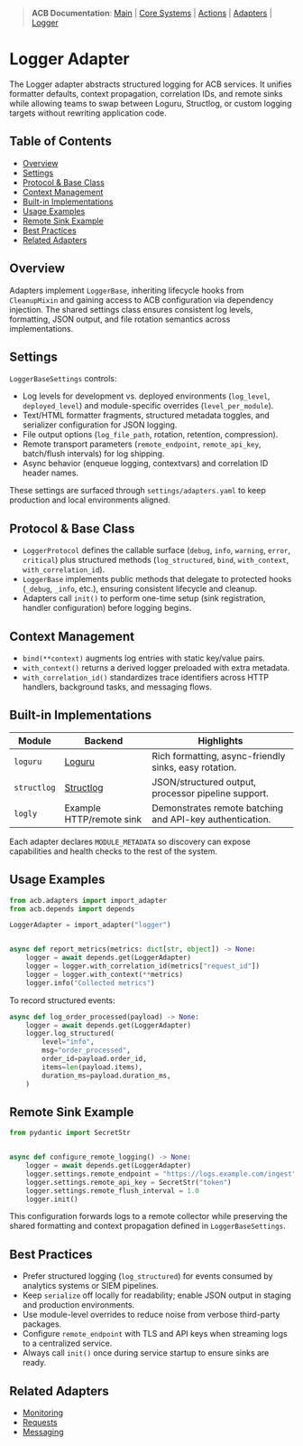> **ACB Documentation**: [Main](<../../../README.md>) | [Core Systems](<../../README.md>) | [Actions](<../../actions/README.md>) | [Adapters](<../README.md>) | [Logger](<./README.md>)

# Logger Adapter

The Logger adapter abstracts structured logging for ACB services. It unifies
formatter defaults, context propagation, correlation IDs, and remote sinks while
allowing teams to swap between Loguru, Structlog, or custom logging targets
without rewriting application code.

## Table of Contents

- [Overview](<#overview>)
- [Settings](<#settings>)
- [Protocol & Base Class](<#protocol--base-class>)
- [Context Management](<#context-management>)
- [Built-in Implementations](<#built-in-implementations>)
- [Usage Examples](<#usage-examples>)
- [Remote Sink Example](<#remote-sink-example>)
- [Best Practices](<#best-practices>)
- [Related Adapters](<#related-adapters>)

## Overview

Adapters implement `LoggerBase`, inheriting lifecycle hooks from `CleanupMixin`
and gaining access to ACB configuration via dependency injection. The shared
settings class ensures consistent log levels, formatting, JSON output, and file
rotation semantics across implementations.

## Settings

`LoggerBaseSettings` controls:

- Log levels for development vs. deployed environments (`log_level`,
  `deployed_level`) and module-specific overrides (`level_per_module`).
- Text/HTML formatter fragments, structured metadata toggles, and serializer
  configuration for JSON logging.
- File output options (`log_file_path`, rotation, retention, compression).
- Remote transport parameters (`remote_endpoint`, `remote_api_key`,
  batch/flush intervals) for log shipping.
- Async behavior (enqueue logging, contextvars) and correlation ID header names.

These settings are surfaced through `settings/adapters.yaml` to keep production
and local environments aligned.

## Protocol & Base Class

- `LoggerProtocol` defines the callable surface (`debug`, `info`, `warning`,
  `error`, `critical`) plus structured methods (`log_structured`, `bind`,
  `with_context`, `with_correlation_id`).
- `LoggerBase` implements public methods that delegate to protected hooks
  (`_debug`, `_info`, etc.), ensuring consistent lifecycle and cleanup.
- Adapters call `init()` to perform one-time setup (sink registration, handler
  configuration) before logging begins.

## Context Management

- `bind(**context)` augments log entries with static key/value pairs.
- `with_context()` returns a derived logger preloaded with extra metadata.
- `with_correlation_id()` standardizes trace identifiers across HTTP handlers,
  background tasks, and messaging flows.

## Built-in Implementations

| Module | Backend | Highlights |
| ------ | ------- | ---------- |
| `loguru` | [Loguru](https://github.com/Delgan/loguru) | Rich formatting, async-friendly sinks, easy rotation. |
| `structlog` | [Structlog](https://www.structlog.org/) | JSON/structured output, processor pipeline support. |
| `logly` | Example HTTP/remote sink | Demonstrates remote batching and API-key authentication. |

Each adapter declares `MODULE_METADATA` so discovery can expose capabilities and
health checks to the rest of the system.

## Usage Examples

```python
from acb.adapters import import_adapter
from acb.depends import depends

LoggerAdapter = import_adapter("logger")


async def report_metrics(metrics: dict[str, object]) -> None:
    logger = await depends.get(LoggerAdapter)
    logger = logger.with_correlation_id(metrics["request_id"])
    logger = logger.with_context(**metrics)
    logger.info("Collected metrics")
```

To record structured events:

```python
async def log_order_processed(payload) -> None:
    logger = await depends.get(LoggerAdapter)
    logger.log_structured(
        level="info",
        msg="order_processed",
        order_id=payload.order_id,
        items=len(payload.items),
        duration_ms=payload.duration_ms,
    )
```

## Remote Sink Example

```python
from pydantic import SecretStr


async def configure_remote_logging() -> None:
    logger = await depends.get(LoggerAdapter)
    logger.settings.remote_endpoint = "https://logs.example.com/ingest"
    logger.settings.remote_api_key = SecretStr("token")
    logger.settings.remote_flush_interval = 1.0
    logger.init()
```

This configuration forwards logs to a remote collector while preserving the
shared formatting and context propagation defined in `LoggerBaseSettings`.

## Best Practices

- Prefer structured logging (`log_structured`) for events consumed by analytics
  systems or SIEM pipelines.
- Keep `serialize` off locally for readability; enable JSON output in staging and
  production environments.
- Use module-level overrides to reduce noise from verbose third-party packages.
- Configure `remote_endpoint` with TLS and API keys when streaming logs to a
  centralized service.
- Always call `init()` once during service startup to ensure sinks are ready.

## Related Adapters

- [Monitoring](<../monitoring/README.md>)
- [Requests](<../requests/README.md>)
- [Messaging](<../messaging/README.md>)
